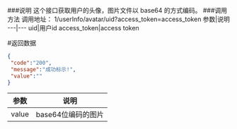 ###说明
这个接口获取用户的头像，图片文件以 base64 的方式编码。
###调用方法
调用地址： 1/userInfo/avatar/uid?access_token=access_token
参数|说明
---|---
uid|用户id
access_token|access token

#返回数据
```json
{
 "code":"200",
 "message":"成功标示!",
 "value":""
}
```
参数|说明
---|---
value|base64位编码的图片
